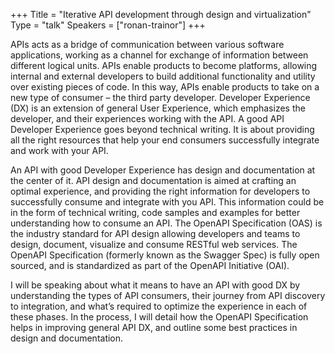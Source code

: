 +++
Title = "Iterative API development through design and virtualization"
Type = "talk"
Speakers = ["ronan-trainor"]
+++

APIs acts as a bridge of communication between various software applications,
working as a channel for exchange of information between different logical
units. APIs enable products to become platforms, allowing internal and external
developers to build additional functionality and utility over existing pieces of
code. In this way, APIs enable products to take on a new type of consumer – the
third party developer. Developer Experience (DX) is an extension of general User
Experience, which emphasizes the developer, and their experiences working with
the API. A good API Developer Experience goes beyond technical writing. It is
about providing all the right resources that help your end consumers
successfully integrate and work with your API.

An API with good Developer Experience has design and documentation at the center
of it.  API design and documentation is aimed at crafting an optimal experience,
and providing the right information for developers to successfully consume and
integrate with you API. This information could be in the form of technical
writing, code samples and examples for better understanding how to consume an
API. The OpenAPI Specification (OAS) is the industry standard for API design
allowing developers and teams to design, document, visualize and consume RESTful
web services. The OpenAPI Specification (formerly known as the Swagger Spec) is
fully open sourced, and is standardized as part of the OpenAPI Initiative (OAI).

I will be speaking about what it means to have an API with good DX by
understanding the types of API consumers,  their journey from API discovery to
integration, and what’s required to optimize the experience in each of these
phases. In the process, I will detail how the OpenAPI  Specification helps in
improving general API DX, and outline some best practices in design and
documentation.
